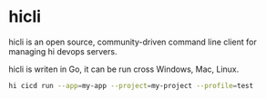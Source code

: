 # hicli
hicli is an open source, community-driven command line client for managing hi devops servers.

hicli is writen in Go, it can be run cross Windows, Mac, Linux.

```bash
hi cicd run --app=my-app --project=my-project --profile=test
```